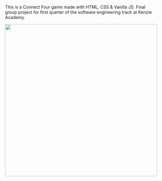 This is a Connect Four game made with HTML, CSS & Vanilla JS. Final group project for first quarter of the software engineering track at Kenzie Academy. 


<img src="https://i.imgur.com/KTRPmln.gif" width="500">



